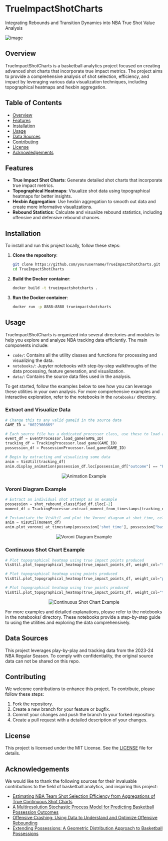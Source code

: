 # TrueImpactShotCharts
Integrating Rebounds and Transition Dynamics into NBA True Shot Value Analysis

![image](https://github.com/dkStephanos/TrueImpactShotCharts/blob/main/data/img/app/readme.webp)


## Overview

TrueImpactShotCharts is a basketball analytics project focused on creating advanced shot charts that incorporate true impact metrics. The project aims to provide a comprehensive analysis of shot selection, efficiency, and impact by leveraging various data visualization techniques, including topographical heatmaps and hexbin aggregation.

## Table of Contents

- [Overview](#overview)
- [Features](#features)
- [Installation](#installation)
- [Usage](#usage)
- [Data Sources](#data-sources)
- [Contributing](#contributing)
- [License](#license)
- [Acknowledgements](#acknowledgements)

## Features

- **True Impact Shot Charts**: Generate detailed shot charts that incorporate true impact metrics.
- **Topographical Heatmaps**: Visualize shot data using topographical heatmaps for better insights.
- **Hexbin Aggregation**: Use hexbin aggregation to smooth out data and create more informative visualizations.
- **Rebound Statistics**: Calculate and visualize rebound statistics, including offensive and defensive rebound chances.

## Installation

To install and run this project locally, follow these steps:

1. **Clone the repository**:
    ```sh
    git clone https://github.com/yourusername/TrueImpactShotCharts.git
    cd TrueImpactShotCharts
    ```

2. **Build the Docker container**:
    ```sh
    docker build -t trueimpactshotcharts .
    ```

3. **Run the Docker container**:
    ```sh
    docker run -p 8888:8888 trueimpactshotcharts
    ```

## Usage

TrueImpactShotCharts is organized into several directories and modules to help you explore and analyze NBA tracking data efficiently. The main components include:

- `code/`: Contains all the utility classes and functions for processing and visualizing the data.
- `notebooks/`: Jupyter notebooks with step-by-step walkthroughs of the data processing, feature generation, and visualization.
- `data/`: Contains the source data files used in the analysis.

To get started, follow the examples below to see how you can leverage these utilities in your own analysis. For more comprehensive examples and interactive exploration, refer to the notebooks in the `notebooks/` directory.

### Extract and Visualize Data

```python
# Change this to any valid gameId in the source data
GAME_ID = "0022300869"

# Each source file has a dedicated processor class, use these to load and process src data
event_df = EventProcessor.load_game(GAME_ID)
tracking_df = TrackingProcessor.load_game(GAME_ID)
possession_df = PossessionProcessor.load_game(GAME_ID)

# Begin by extracting and visualizing some data
anim = VisUtil(tracking_df)
anim.display_animation(possession_df.loc[possession_df["outcome"] == "FGM"].iloc[0])
```

<p align="center">
  <img src="https://github.com/dkStephanos/TrueImpactShotCharts/blob/main/data/img/animation.gif" alt="Animation Example" />
</p>

### Voroni Diagram Example

```python
# Extract an individual shot attempt as an example
possession = shot_rebound_classified_df.iloc[-2]
moment_df = TrackingProcessor.extract_moment_from_timestamps(tracking_df, possession['shot_time'], possession['rebound_time'])

# Instantiate the VisUtil and plot the Voroni diagram at shot_time, cells are color coded according to the team that 'owns' them
anim = VisUtil(moment_df)
anim.plot_voronoi_at_timestamp(possession['shot_time'], possession["basketX"])
```

<p align="center">
  <img src="https://github.com/dkStephanos/TrueImpactShotCharts/blob/main/data/img/voronoi.png" alt="Voroni Diagram Example" />
</p>

### Continuous Shot Chart Example

```python
# Plot topographical heatmap using true impact points produced
VisUtil.plot_topographical_heatmap(true_impact_points_df, weight_col="true_impact_points_produced")

# Plot topographical heatmap using points produced
VisUtil.plot_topographical_heatmap(true_impact_points_df, weight_col="points_produced")

# Plot topographical heatmap using true points produced
VisUtil.plot_topographical_heatmap(true_impact_points_df, weight_col="true_points_produced")
```

<p align="center">
  <img src="https://github.com/dkStephanos/TrueImpactShotCharts/blob/main/data/img/shot_charts/true_impact_points.png" alt="Continuous Shot Chart Example" />
</p>

For more examples and detailed explanations, please refer to the notebooks in the notebooks/ directory. These notebooks provide a step-by-step guide to using the utilities and exploring the data comprehensively.

## Data Sources

This project leverages play-by-play and tracking data from the 2023-24 NBA Regular Season. 
To comply with confidentiality, the original source data can not be shared on this repo.

## Contributing

We welcome contributions to enhance this project. To contribute, please follow these steps:

1. Fork the repository.
2. Create a new branch for your feature or bugfix.
3. Commit your changes and push the branch to your forked repository.
4. Create a pull request with a detailed description of your changes.

## License

This project is licensed under the MIT License. See the [LICENSE](LICENSE) file for details.

## Acknowledgements

We would like to thank the following sources for their invaluable contributions to the field of basketball analytics, and inspiring this project:

- [Estimating NBA Team Shot Selection Efficiency from Aggregations of True Continuous Shot Charts](https://www.sloansportsconference.com/research-papers/estimating-nba-team-shot-selection-efficiency-from-aggregations-of-true-continuous-shot-charts-a-generalized-additive-model-approach)
- [A Multiresolution Stochastic Process Model for Predicting Basketball Possession Outcomes](http://www.lukebornn.com/papers/cervone_ssac_2016.pdf)
- [Offensive Crashing: Using Data to Understand and Optimize Offensive Rebounding](https://squared2020.com/2019/11/18/offensive-crashing/)
- [Extending Possessions: A Geometric Distribution Approach to Basketball Possessions](https://squared2020.com/2019/11/27/extending-possessions-geometric-distribution/)
